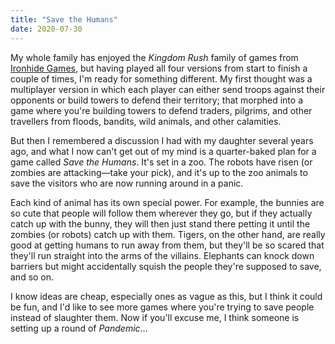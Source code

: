 ```yaml
---
title: "Save the Humans"
date: 2020-07-30
---
```


My whole family has enjoyed the *Kingdom Rush* family of games from [Ironhide Games](https://www.ironhidegames.com/),
but having played all four versions from start to finish a couple of times,
I'm ready for something different.
My first thought was a multiplayer version in which each player can either send troops against their opponents
or build towers to defend their territory;
that morphed into a game where you're building towers to defend traders, pilgrims, and other travellers
from floods, bandits, wild animals, and other calamities.

But then I remembered a discussion I had with my daughter several years ago,
and what I now can't get out of my mind is a quarter-baked plan for a game called *Save the Humans*.
It's set in a zoo.
The robots have risen (or zombies are attacking—take your pick),
and it's up to the zoo animals to save the visitors who are now running around in a panic.

Each kind of animal has its own special power.
For example,
the bunnies are so cute that people will follow them wherever they go,
but if they actually catch up with the bunny,
they will then just stand there petting it until the zombies (or robots) catch up with them.
Tigers, on the other hand,
are really good at getting humans to run away from them,
but they'll be so scared that they'll run straight into the arms of the villains.
Elephants can knock down barriers but might accidentally squish the people they're supposed to save,
and so on.

I know ideas are cheap,
especially ones as vague as this,
but I think it could be fun,
and I'd like to see more games where you're trying to save people instead of slaughter them.
Now if you'll excuse me,
I think someone is setting up a round of *Pandemic*…
